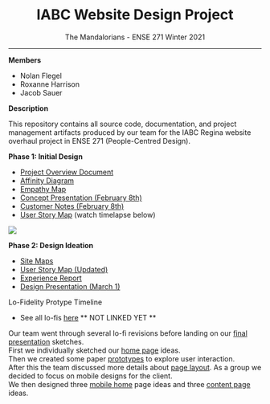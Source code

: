 <h1 align="center">IABC Website Design Project</h1>
<p align="center">The Mandalorians - ENSE 271 Winter 2021</p>

---
**Members**
- Nolan Flegel
- Roxanne Harrison
- Jacob Sauer

**Description**

This repository contains all source code, documentation, and project management artifacts produced by our team for the IABC Regina website overhaul project in ENSE 271 (People-Centred Design).

**Phase 1: Initial Design**

- <a href="https://github.com/SquareSquire286/ENSE271-IABC-Project/blob/jacob/Initial%20Design/ProjectOverview.md">Project Overview Document</a>
- <a href="https://github.com/SquareSquire286/ENSE271-IABC-Project/blob/jacob/Initial%20Design/AffinityDiagram.pdf">Affinity Diagram</a>
- <a href="https://github.com/SquareSquire286/ENSE271-IABC-Project/blob/jacob/Initial%20Design/EmpathyMap.pdf">Empathy Map</a>
- <a href="https://github.com/SquareSquire286/ENSE271-IABC-Project/blob/jacob/Initial%20Design/Concept%20Presentation%20(February%208th).pdf">Concept Presentation (February 8th)</a>
- <a href="https://github.com/SquareSquire286/ENSE271-IABC-Project/blob/jacob/Initial%20Design/CustomerNotesFeb8.md">Customer Notes (February 8th)</a>
- <a href="https://github.com/SquareSquire286/ENSE271-IABC-Project/blob/jacob/Initial%20Design/UserStoryMap.pdf">User Story Map</a> (watch timelapse below)

![](Initial%20Design/UserStoryMap.gif)

**Phase 2: Design Ideation**

- [Site Maps](Design%20Ideation/SiteMaps.pdf)
- [User Story Map (Updated)](Design%20Ideation/UserStoryMap(Updated).PNG)
- [Experience Report](Design%20Ideation/ExperienceReport.pdf)
- [Design Presentation (March 1)](Design%20Ideation/DesignPresentation.pdf)

Lo-Fidelity Protype Timeline
- See all lo-fis [here](Design%20Ideation/All-Lo-Fis.pdf) ** NOT LINKED YET **

Our team went through several lo-fi revisions before landing on our [final presentation](Design%20Ideation/FinalPresentationSketches.pdf) sketches.  
First we individually sketched our [home page](Design%20Ideation/FirstDraftHomePage.pdf) ideas.  
Then we created some paper [prototypes](Design%20Ideation/Prototyping.pdf) to explore user interaction.  
After this the team discussed more details about [page layout](Design%20Ideation/Page%20Layout.pdf).
As a group we decided to focus on mobile designs for the client.   
We then designed three [mobile home](Design%20Ideation/MobileHome.pdf) page ideas and three [content page](Design%20Ideation/MobileContent.pdf) ideas.
